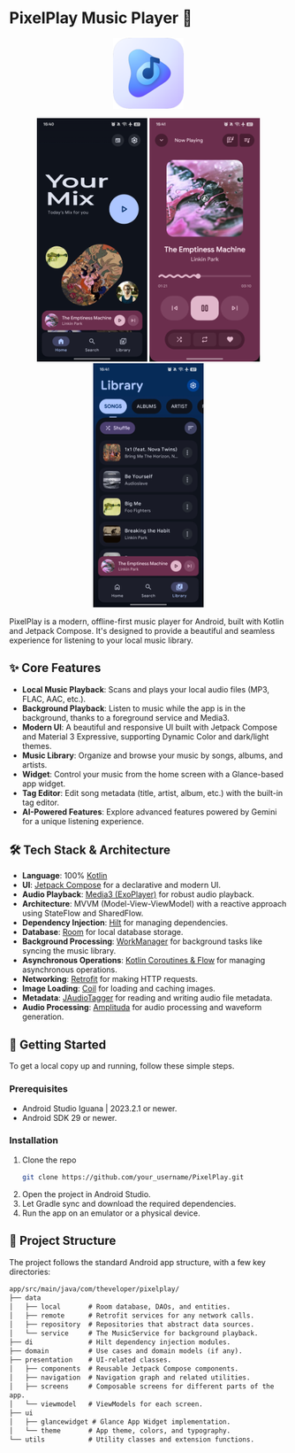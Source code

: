 # PixelPlay Music Player 🎵

<p align="center">
  <img src="assets/icon.png" alt="App Icon" width="128"/>
</p>

<p align="center">
  <img src="assets/screenshot1.jpg" alt="Screenshot 1" width="200"/>
  <img src="assets/screenshot2.jpg" alt="Screenshot 2" width="200"/>
  <img src="assets/screenshot3.jpg" alt="Screenshot 3" width="200"/>
</p>

PixelPlay is a modern, offline-first music player for Android, built with Kotlin and Jetpack Compose. It's designed to provide a beautiful and seamless experience for listening to your local music library.

## ✨ Core Features

- **Local Music Playback**: Scans and plays your local audio files (MP3, FLAC, AAC, etc.).
- **Background Playback**: Listen to music while the app is in the background, thanks to a foreground service and Media3.
- **Modern UI**: A beautiful and responsive UI built with Jetpack Compose and Material 3 Expressive, supporting Dynamic Color and dark/light themes.
- **Music Library**: Organize and browse your music by songs, albums, and artists.
- **Widget**: Control your music from the home screen with a Glance-based app widget.
- **Tag Editor**: Edit song metadata (title, artist, album, etc.) with the built-in tag editor.
- **AI-Powered Features**: Explore advanced features powered by Gemini for a unique listening experience.

## 🛠️ Tech Stack & Architecture

- **Language**: 100% [Kotlin](https://kotlinlang.org/)
- **UI**: [Jetpack Compose](https://developer.android.com/jetpack/compose) for a declarative and modern UI.
- **Audio Playback**: [Media3 (ExoPlayer)](https://developer.android.com/guide/topics/media/media3) for robust audio playback.
- **Architecture**: MVVM (Model-View-ViewModel) with a reactive approach using StateFlow and SharedFlow.
- **Dependency Injection**: [Hilt](https://dagger.dev/hilt/) for managing dependencies.
- **Database**: [Room](https://developer.android.com/training/data-storage/room) for local database storage.
- **Background Processing**: [WorkManager](https://developer.android.com/topic/libraries/architecture/workmanager) for background tasks like syncing the music library.
- **Asynchronous Operations**: [Kotlin Coroutines & Flow](https://kotlinlang.org/docs/coroutines-guide.html) for managing asynchronous operations.
- **Networking**: [Retrofit](https://square.github.io/retrofit/) for making HTTP requests.
- **Image Loading**: [Coil](https://coil-kt.github.io/coil/) for loading and caching images.
- **Metadata**: [JAudioTagger](http://www.jthink.net/jaudiotagger/) for reading and writing audio file metadata.
- **Audio Processing**: [Amplituda](https://github.com/lincollincol/Amplituda) for audio processing and waveform generation.

## 🚀 Getting Started

To get a local copy up and running, follow these simple steps.

### Prerequisites

- Android Studio Iguana | 2023.2.1 or newer.
- Android SDK 29 or newer.

### Installation

1. Clone the repo
   ```sh
   git clone https://github.com/your_username/PixelPlay.git
   ```
2. Open the project in Android Studio.
3. Let Gradle sync and download the required dependencies.
4. Run the app on an emulator or a physical device.

## 📂 Project Structure

The project follows the standard Android app structure, with a few key directories:

```
app/src/main/java/com/theveloper/pixelplay/
├── data
│   ├── local       # Room database, DAOs, and entities.
│   ├── remote      # Retrofit services for any network calls.
│   ├── repository  # Repositories that abstract data sources.
│   └── service     # The MusicService for background playback.
├── di              # Hilt dependency injection modules.
├── domain          # Use cases and domain models (if any).
├── presentation    # UI-related classes.
│   ├── components  # Reusable Jetpack Compose components.
│   ├── navigation  # Navigation graph and related utilities.
│   ├── screens     # Composable screens for different parts of the app.
│   └── viewmodel   # ViewModels for each screen.
├── ui
│   ├── glancewidget # Glance App Widget implementation.
│   └── theme       # App theme, colors, and typography.
└── utils           # Utility classes and extension functions.
```
